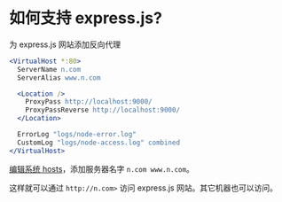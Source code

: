 # 如何支持 express.js?

为 express.js 网站添加反向代理

```apache
<VirtualHost *:80>
  ServerName n.com
  ServerAlias www.n.com

  <Location />
    ProxyPass http://localhost:9000/
    ProxyPassReverse http://localhost:9000/
  </Location>

  ErrorLog "logs/node-error.log"
  CustomLog "logs/node-access.log" combined
</VirtualHost>
```

[编辑系统 hosts](vhosts.md#hosts)，添加服务器名字 `n.com www.n.com`。

这样就可以通过 `http://n.com>` 访问 express.js 网站。其它机器也可以访问。
